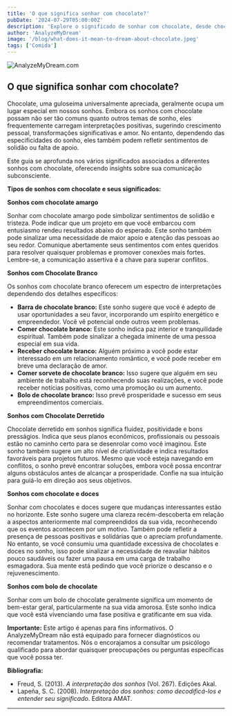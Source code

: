 ```yaml
---
title: 'O que significa sonhar com chocolate?'
pubDate: '2024-07-29T05:00:00Z'
description: 'Explore o significado de sonhar com chocolate, desde chocolate amargo até bolo de chocolate, e descubra o que seu subconsciente pode estar revelando.'
author: 'AnalyzeMyDream'
image: '/blog/what-does-it-mean-to-dream-about-chocolate.jpeg'
tags: ['Comida']
---
```


![AnalyzeMyDream.com](/blog/what-does-it-mean-to-dream-about-chocolate.jpeg)

## O que significa sonhar com chocolate?

Chocolate, uma guloseima universalmente apreciada, geralmente ocupa um lugar especial em nossos sonhos. Embora os sonhos com chocolate possam não ser tão comuns quanto outros temas de sonho, eles frequentemente carregam interpretações positivas, sugerindo crescimento pessoal, transformações significativas e amor. No entanto, dependendo das especificidades do sonho, eles também podem refletir sentimentos de solidão ou falta de apoio. 

Este guia se aprofunda nos vários significados associados a diferentes sonhos com chocolate, oferecendo insights sobre sua comunicação subconsciente.

**Tipos de sonhos com chocolate e seus significados:**

**Sonhos com chocolate amargo**

Sonhar com chocolate amargo pode simbolizar sentimentos de solidão e tristeza. Pode indicar que um projeto em que você embarcou com entusiasmo rendeu resultados abaixo do esperado. Este sonho também pode sinalizar uma necessidade de maior apoio e atenção das pessoas ao seu redor. Comunique abertamente seus sentimentos com entes queridos para resolver quaisquer problemas e promover conexões mais fortes. Lembre-se, a comunicação assertiva é a chave para superar conflitos.

**Sonhos com Chocolate Branco**

Os sonhos com chocolate branco oferecem um espectro de interpretações dependendo dos detalhes específicos:

- **Barra de chocolate branco:** Este sonho sugere que você é adepto de usar oportunidades a seu favor, incorporando um espírito energético e empreendedor. Você vê potencial onde outros veem problemas.
- **Comer chocolate branco:** Este sonho indica paz interior e tranquilidade espiritual. Também pode sinalizar a chegada iminente de uma pessoa especial em sua vida. 
- **Receber chocolate branco:** Alguém próximo a você pode estar interessado em um relacionamento romântico, e você pode receber em breve uma declaração de amor.
- **Comer sorvete de chocolate branco:** Isso sugere que alguém em seu ambiente de trabalho está reconhecendo suas realizações, e você pode receber notícias positivas, como uma promoção ou um aumento.
- **Bolo de chocolate branco:** Isso prevê prosperidade e sucesso em seus empreendimentos comerciais.

**Sonhos com Chocolate Derretido**

Chocolate derretido em sonhos significa fluidez, positividade e bons presságios. Indica que seus planos econômicos, profissionais ou pessoais estão no caminho certo para se desenrolar como você imaginou. Este sonho também sugere um alto nível de criatividade e indica resultados favoráveis ​​para projetos futuros. Mesmo que você esteja navegando em conflitos, o sonho prevê encontrar soluções, embora você possa encontrar alguns obstáculos antes de alcançar a prosperidade. Confie na sua intuição para guiá-lo em direção aos seus objetivos.

**Sonhos com chocolate e doces**

Sonhar com chocolates e doces sugere que mudanças interessantes estão no horizonte. Este sonho sugere uma clareza recém-descoberta em relação a aspectos anteriormente mal compreendidos da sua vida, reconhecendo que os eventos acontecem por um motivo. Também pode refletir a presença de pessoas positivas e solidárias que o apreciam profundamente. No entanto, se você consumiu uma quantidade excessiva de chocolates e doces no sonho, isso pode sinalizar a necessidade de reavaliar hábitos pouco saudáveis ​​ou fazer uma pausa em uma carga de trabalho esmagadora. Sua mente está pedindo que você priorize o descanso e o rejuvenescimento.

**Sonhos com bolo de chocolate**

Sonhar com um bolo de chocolate geralmente significa um momento de bem-estar geral, particularmente na sua vida amorosa. Este sonho indica que você está vivenciando uma fase positiva e gratificante em sua vida.

**Importante:** Este artigo é apenas para fins informativos. O AnalyzeMyDream não está equipado para fornecer diagnósticos ou recomendar tratamentos. Nós o encorajamos a consultar um psicólogo qualificado para abordar quaisquer preocupações ou perguntas específicas que você possa ter.

**Bibliografia:**

* Freud, S. (2013). *A interpretação dos sonhos* (Vol. 267). Edições Akal.
* Lapeña, S. C. (2008). *Interpretação dos sonhos: como decodificá-los e entender seu significado*. Editora AMAT.

---